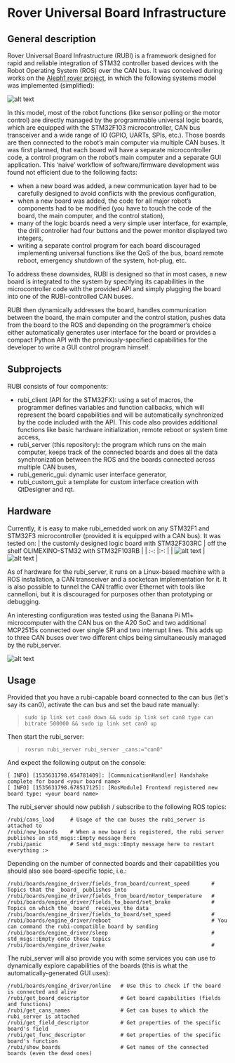 
# Rover Universal Board Infrastructure

## General description

Rover Universal Board Infrastructure (RUBI) is a framework designed for rapid and reliable integration of
STM32 controller based devices with the Robot Operating System (ROS) over the CAN bus.
It was conceived during works on the [Aleph1 rover project](http://continuum.uni.wroc.pl), in which the following systems model was implemented (simplified):

![alt text](doc/general_arch.png "Aleph1's sensors architecture")

In this model, most of the robot functions (like sensor polling or the motor control) are directly managed by the programmable universal logic boards, which are equipped with the STM32F103 microcontroller, CAN bus transceiver and a wide range of IO (GPIO, UARTs, SPIs, etc.). Those boards are then connected to the robot’s main computer via multiple CAN buses. It was first planned, that each board will have a separate microcontroller code, a control program on the robot’s main computer and a separate GUI application. This ‘naive’ workflow of software/firmware development was found not efficient due to the following facts:

- when a new board was added, a new communication layer had to be carefully designed to avoid conflicts with the previous configuration,
- when a new board was added, the code for all major robot’s components had to be modified (you have to touch the code of the board, the main computer, and the control station),
- many of the logic boards need a very simple user interface, for example, the drill controller had four buttons and the power monitor displayed two integers,
- writing a separate control program for each board discouraged implementing universal functions like the QoS of the bus, board remote reboot, emergency shutdown of the system, hot-plug, etc.

To address these downsides, RUBI is designed so that in most cases, a new board is integrated to the system by specifying its capabilities in the microcontroller code with the provided API and simply plugging the board into one of the RUBI-controlled CAN buses.

RUBI then dynamically addresses the board, handles communication between the board, the main computer and the control station, pushes data from the board to the ROS and depending on the programmer’s choice either automatically generates user interface for the board or provides a compact Python API with the previously-specified capabilities for the developer to write a GUI control program himself.

## Subprojects

RUBI consists of four components:

- rubi_client (API for the STM32FX): using a set of macros, the programmer defines variables and function callbacks, which will represent the board capabilities and will be automatically synchronized by the code included with the API. This code also provides additional functions like basic hardware initialization, remote reboot or system time access,
- rubi_server (this repository): the program which runs on the main computer, keeps track of the connected boards and does all the data synchronization between the ROS and the boards connected across multiple CAN buses,
- rubi_generic_gui: dynamic user interface generator,
- rubi_custom_gui: a template for custom interface creation with QtDesigner and rqt.

## Hardware

Currently, it is easy to make rubi_emedded work on any STM32F1 and STM32F3 microcontroller (provided it is equipped with a CAN bus). It was tested on:
| the customly designed logic board with STM32F303RC | off the shelf OLIMEXINO-STM32 with STM32F103RB |
| :-: |:-: |
| ![alt text](doc/uwr.jpg "A universal board designed in our Institute") | ![alt text](doc/olimex.jpg "Off the shelf, Arduino-compatible OLIMEX board") |

As of hardware for the rubi_server, it runs on a Linux-based machine with a ROS installation, a CAN transceiver and a socketcan implementation for it. It is also possible to tunnel the CAN traffic over Ethernet with tools like cannelloni, but it is discouraged for purposes other than prototyping or debugging.

An interesting configuration was tested using the Banana Pi M1+ microcomputer with the CAN bus on the A20 SoC and two additional MCP2515s connected over single SPI and two interrupt lines. This adds up to three CAN buses over two different chips being simultaneously managed by the rubi_server.

![alt text](doc/banana.jpg "")

## Usage

Provided that you have a rubi-capable board connected to the can bus (let's say its can0), activate the can bus and set the baud rate manually:

>`sudo ip link set can0 down && sudo ip link set can0 type can bitrate 500000 && sudo ip link set can0 up`

Then start the rubi_server:

>`rosrun rubi_server rubi_server _cans:="can0"`

And expect the following output on the console:

```
[ INFO] [1535631798.654781409]: [CommunicationHandler] Handshake complete for board <your board name>
[ INFO] [1535631798.678517125]: [RosModule] Frontend registered new board type: <your board name>
```

The rubi_server should now publish / subscribe to the following ROS topics:

```
/rubi/cans_load     # Usage of the can buses the rubi_server is attached to
/rubi/new_boards    # When a new board is registered, the rubi server publishes an std_msgs::Empty message here
/rubi/panic         # Send std_msgs::Empty message here to restart everything :>
```

Depending on the number of connected boards and their capabilities you should also see board-specific topic, i.e.:

```
/rubi/boards/engine_driver/fields_from_board/current_speed       # Topics that the _board_ publishes into
/rubi/boards/engine_driver/fields_from_board/motor_temperature   #
/rubi/boards/engine_driver/fields_to_board/set_brake             # Topics on which the _board_ receives the data
/rubi/boards/engine_driver/fields_to_board/set_speed             #
/rubi/boards/engine_driver/reboot                                # You can command the rubi-compatible board by sending
/rubi/boards/engine_driver/sleep                                 # std_msgs::Empty onto those topics
/rubi/boards/engine_driver/wake                                  #
```

The rubi_server will also provide you with some services you can use to dynamically explore capabilities of the boards (this is what the automatically-generated GUI uses):

```
/rubi/boards/engine_driver/online   # Use this to check if the board is connected and alive
/rubi/get_board_descriptor          # Get board capabilities (fields and functions)
/rubi/get_cans_names                # Get can buses to which the rubi_server is attached
/rubi/get_field_descriptor          # Get properties of the specific board's field
/rubi/get_func_descriptor           # Get properties of the specific board's function
/rubi/show_boards                   # Get names of the connected boards (even the dead ones)